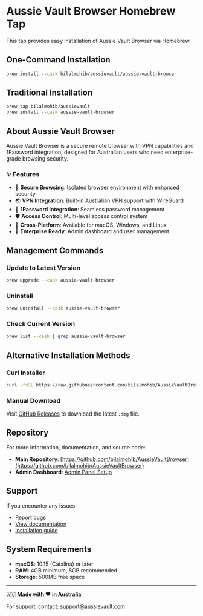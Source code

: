 # Aussie Vault Browser Homebrew Tap

This tap provides easy installation of Aussie Vault Browser via Homebrew.

## One-Command Installation

```bash
brew install --cask bilalmohib/aussievault/aussie-vault-browser
```

## Traditional Installation

```bash
brew tap bilalmohib/aussievault
brew install --cask aussie-vault-browser
```

## About Aussie Vault Browser

Aussie Vault Browser is a secure remote browser with VPN capabilities and 1Password integration, designed for Australian users who need enterprise-grade browsing security.

### ✨ Features

- 🔐 **Secure Browsing**: Isolated browser environment with enhanced security
- 🌏 **VPN Integration**: Built-in Australian VPN support with WireGuard
- 🔑 **1Password Integration**: Seamless password management
- 🛡️ **Access Control**: Multi-level access control system
- 📱 **Cross-Platform**: Available for macOS, Windows, and Linux
- 🏢 **Enterprise Ready**: Admin dashboard and user management

## Management Commands

### Update to Latest Version
```bash
brew upgrade --cask aussie-vault-browser
```

### Uninstall
```bash
brew uninstall --cask aussie-vault-browser
```

### Check Current Version
```bash
brew list --cask | grep aussie-vault-browser
```

## Alternative Installation Methods

### Curl Installer
```bash
curl -fsSL https://raw.githubusercontent.com/bilalmohib/AussieVaultBrowser/main/install-aussie-vault.sh | bash
```

### Manual Download
Visit [GitHub Releases](https://github.com/bilalmohib/AussieVaultBrowser/releases) to download the latest `.dmg` file.

## Repository

For more information, documentation, and source code:
- **Main Repository**: [https://github.com/bilalmohib/AussieVaultBrowser](https://github.com/bilalmohib/AussieVaultBrowser)
- **Admin Dashboard**: [Admin Panel Setup](https://github.com/bilalmohib/AussieVaultBrowser/tree/main/admin-aussie-vault-browser)

## Support

If you encounter any issues:
- [Report bugs](https://github.com/bilalmohib/AussieVaultBrowser/issues)
- [View documentation](https://github.com/bilalmohib/AussieVaultBrowser#readme)
- [Installation guide](https://github.com/bilalmohib/AussieVaultBrowser/blob/main/INSTALLATION.md)

## System Requirements

- **macOS**: 10.15 (Catalina) or later
- **RAM**: 4GB minimum, 8GB recommended
- **Storage**: 500MB free space

---

🇦🇺 **Made with ❤️ in Australia** 

For support, contact: [support@aussievault.com](mailto:support@aussievault.com) 
